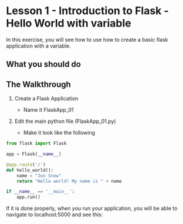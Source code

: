 # Lesson 1 - Introduction to Flask - Hello World with variable

In this exercise, you will see how to use how to create a basic flask application with a variable.

## What you should do

## The Walkthrough
1. Create a Flask Application
	* Name it FlaskApp_01

2. Edit the main python file (FlaskApp_01.py)
	* Make it look like the following

```python
from flask import Flask

app = Flask(__name__)

@app.route('/')
def hello_world():
    name = "Jon Snow"
    return "Hello world! My name is " + name

if __name__ == '__main__':
    app.run()
```
If it is done properly, when you run your application, you will be able to navigate to localhost:5000 and see this:
